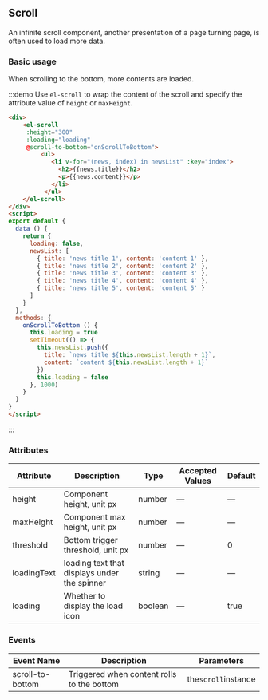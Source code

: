 ## Scroll

An infinite scroll component, another presentation of a page turning page, is often used to load more data.

### Basic usage

When scrolling to the bottom, more contents are loaded.

:::demo Use `el-scroll` to wrap the content of the scroll and specify the attribute value of `height` or `maxHeight`.
```html
<div>
    <el-scroll
     :height="300"
     :loading="loading"
     @scroll-to-bottom="onScrollToBottom">
         <ul>
            <li v-for="(news, index) in newsList" :key="index">
              <h2>{{news.title}}</h2>
              <p>{{news.content}}</p>
            </li>
          </ul>
    </el-scroll>
</div>
<script>
export default {
  data () {
    return {
      loading: false,
      newsList: [
        { title: 'news title 1', content: 'content 1' },
        { title: 'news title 2', content: 'content 2' },
        { title: 'news title 3', content: 'content 3' },
        { title: 'news title 4', content: 'content 4' },
        { title: 'news title 5', content: 'content 5' }
      ]
    }
  },
  methods: {
    onScrollToBottom () {
      this.loading = true
      setTimeout(() => {
        this.newsList.push({
          title: `news title ${this.newsList.length + 1}`,
          content: `content ${this.newsList.length + 1}`
        })
        this.loading = false
      }, 1000)
    }
  }
}
</script>
```
:::

### Attributes
| Attribute      | Description          | Type      | Accepted Values       | Default  |
|---------- |-------------- |---------- |--------------------------------  |-------- |
| height | Component height, unit px | number | — | —  |
| maxHeight | Component max height, unit px | number | — | —  |
| threshold| Bottom trigger threshold, unit px | number | — | 0 |
| loadingText | loading text that displays under the spinner | string | — | — |
| loading | Whether to display the load icon | boolean | — | true |

### Events
| Event Name | Description | Parameters |
|---------- |-------- |---------- |
| scroll-to-bottom | Triggered when content rolls to the bottom | the`scroll`instance |
